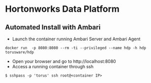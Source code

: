 # Hortonworks Data Platform

## Automated Install with Ambari 

* Launch the container running Ambari Server and Ambari Agent
```
docker run  -p 8080:8080 --rm -ti --privileged --name hdp -h hdp torusware/hdp
```
* Open your browser and go to http://localhost:8080
* Access a running container through ssh
```
$ sshpass -p 'torus' ssh root@<container IP>
```
